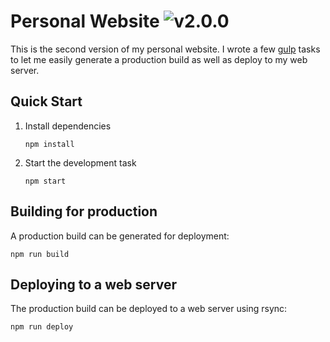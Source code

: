 # Personal Website ![v2.0.0](https://img.shields.io/github/package-json/v/vmroycroft/vanessaroycroft-v2.svg)
This is the second version of my personal website. I wrote a few [gulp](https://gulpjs.com/) tasks to let me easily generate a production build as well as deploy to my web server.

## Quick Start
1. Install dependencies

    ```
    npm install
    ```
2. Start the development task

    ```
    npm start
    ```

## Building for production
A production build can be generated for deployment:
```
npm run build
```

## Deploying to a web server
The production build can be deployed to a web server using rsync:
```
npm run deploy
```
